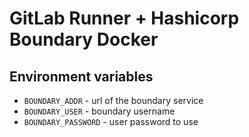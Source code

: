 # GitLab Runner + Hashicorp Boundary Docker

## Environment variables
* ```BOUNDARY_ADDR``` - url of the boundary service
* ```BOUNDARY_USER``` - boundary username
* ```BOUNDARY_PASSWORD``` - user password to use
